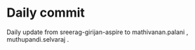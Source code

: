 # Daily commit
Daily update from sreerag-girijan-aspire to mathivanan.palani , muthupandi.selvaraj .